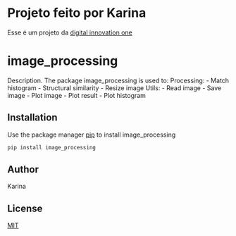 # Projeto feito por Karina

Esse é um projeto da [digital innovation one](https://www.digitalinnovation.one)

# image_processing

Description. 
The package image_processing is used to:
	Processing:
		- Match histogram
		- Structural similarity
		- Resize image
	Utils:
		- Read image
		- Save image
		- Plot image
		- Plot result
		- Plot histogram

## Installation

Use the package manager [pip](https://pip.pypa.io/en/stable/) to install image_processing

```bash
pip install image_processing
```

## Author
Karina

## License
[MIT](https://choosealicense.com/licenses/mit/)
